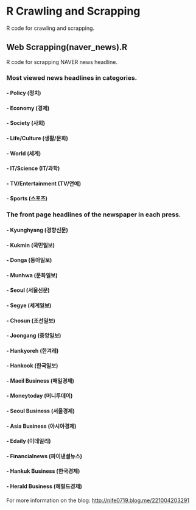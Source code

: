 # R Crawling and Scrapping
R code for crawling and scrapping.

## Web Scrapping(naver_news).R
R code for scrapping NAVER news headline.

### Most viewed news headlines in categories.
#### - Policy (정치)
#### - Economy (경제)
#### - Society (사회)
#### - Life/Culture (생활/문화)
#### - World (세계)
#### - IT/Science (IT/과학)
#### - TV/Entertainment (TV/연예)
#### - Sports (스포츠)
 
### The front page headlines of the newspaper in each press.
#### - Kyunghyang (경향신문)
#### - Kukmin (국민일보)
#### - Donga (동아일보)
#### - Munhwa (문화일보)
#### - Seoul (서울신문)
#### - Segye (세계일보)
#### - Chosun (조선일보)
#### - Joongang (중앙일보)
#### - Hankyoreh (한겨레)
#### - Hankook (한국일보)
#### - Maeil Business (매일경제)
#### - Moneytoday (머니투데이)
#### - Seoul Business (서울경제)
#### - Asia Business (아시아경제)
#### - Edaily (이데일리)
#### - Financialnews (파이낸셜뉴스)
#### - Hankuk Business (한국경제)
#### - Herald Business (헤럴드경제)

For more information on the blog: http://nife0719.blog.me/221004203291 


## 
